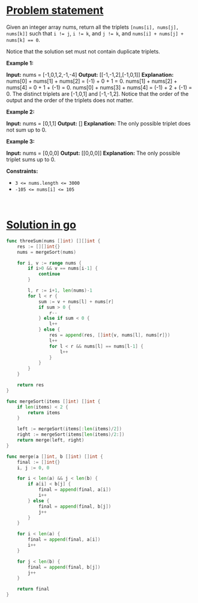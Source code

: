# [Problem statement](https://leetcode.com/problems/3sum)

Given an integer array nums, return all the triplets `[nums[i], nums[j], nums[k]]` such that `i != j`, `i != k`, and `j != k`, and `nums[i] + nums[j] + nums[k] == 0`.

Notice that the solution set must not contain duplicate triplets.

**Example 1:**


**Input:** nums = [-1,0,1,2,-1,-4]
**Output:** [[-1,-1,2],[-1,0,1]]
**Explanation:** 
nums[0] + nums[1] + nums[2] = (-1) + 0 + 1 = 0.
nums[1] + nums[2] + nums[4] = 0 + 1 + (-1) = 0.
nums[0] + nums[3] + nums[4] = (-1) + 2 + (-1) = 0.
The distinct triplets are [-1,0,1] and [-1,-1,2].
Notice that the order of the output and the order of the triplets does not matter.

**Example 2:**


**Input:** nums = [0,1,1]
**Output:** []
**Explanation:** The only possible triplet does not sum up to 0.

**Example 3:**


**Input:** nums = [0,0,0]
**Output:** [[0,0,0]]
**Explanation:** The only possible triplet sums up to 0.

**Constraints:**

* `3 <= nums.length <= 3000`
* `-105 <= nums[i] <= 105`

<br />

# [Solution in go](https://leetcode.com/submissions/detail/1196661483/)

```go
func threeSum(nums []int) [][]int {
    res := [][]int{}
    nums = mergeSort(nums)

    for i, v := range nums {
        if i>0 && v == nums[i-1] {
            continue
        }

        l, r := i+1, len(nums)-1
        for l < r {
            sum := v + nums[l] + nums[r]
            if sum > 0 {
                r--
            } else if sum < 0 {
                l++
            } else {
                res = append(res, []int{v, nums[l], nums[r]})
                l++
                for l < r && nums[l] == nums[l-1] {
                    l++
                }
            }
        }
    }

    return res
}

func mergeSort(items []int) []int {
    if len(items) < 2 {
        return items
    }

    left := mergeSort(items[:len(items)/2])
    right := mergeSort(items[len(items)/2:])
    return merge(left, right)
}

func merge(a []int, b []int) []int {
    final := []int{}
    i, j := 0, 0

    for i < len(a) && j < len(b) {
        if a[i] < b[j] {
            final = append(final, a[i])
            i++
        } else {
            final = append(final, b[j])
            j++
        }
    }

    for i < len(a) {
        final = append(final, a[i])
        i++
    }

    for j < len(b) {
        final = append(final, b[j])
        j++
    }

    return final
}
```
